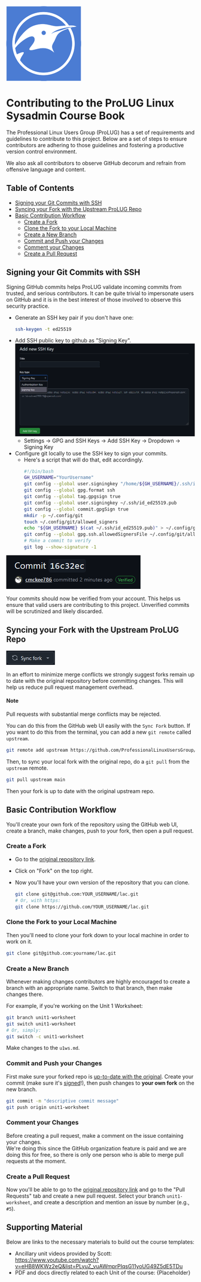 <img src="/assets/images/logo.png">

# Contributing to the ProLUG Linux Sysadmin Course Book

The Professional Linux Users Group (ProLUG) has a set of requirements and guidelines to
contribute to this project. Below are a set of steps to ensure contributors are adhering
to those guidelines and fostering a productive version control environment.

We also ask all contributors to observe GitHub decorum and refrain from offensive language and content.

## Table of Contents
* [Signing your Git Commits with SSH](#signing-your-git-commits-with-ssh)
* [Syncing your Fork with the Upstream ProLUG Repo](#syncing-your-fork-with-the-upstream-prolug-repo)
* [Basic Contribution Workflow](#basic-contribution-workflow)
    * [Create a Fork](#create-a-fork)
    * [Clone the Fork to your Local Machine](#clone-the-fork-to-your-local-machine)
    * [Create a New Branch](#create-a-new-branch)
    * [Commit and Push your Changes](#commit-and-push-your-changes)
    * [Comment your Changes](#comment-your-changes)
    * [Create a Pull Request](#create-a-pull-request)

## Signing your Git Commits with SSH
Signing GitHub commits helps ProLUG validate incoming commits from trusted, and serious contributors.
It can be quite trivial to impersonate users on GitHub and it is in the best interest of those involved
to observe this security practice.

* Generate an SSH key pair if you don't have one:
  ```bash
  ssh-keygen -t ed25519
  ```
* Add SSH public key to github as "Signing Key".
![AddKey](/assets/images/addkey.png "Signing Keys")
    * Settings -> GPG and SSH Keys -> Add SSH Key -> Dropdown -> Signing Key
* Configure git locally to use the SSH key to sign your commits.
    * Here's a script that will do that, edit accordingly.
      ```bash
      #!/bin/bash
      GH_USERNAME="YourUsername"
      git config --global user.signingkey "/home/${GH_USERNAME}/.ssh/id_ed25519"
      git config --global gpg.format ssh
      git config --global tag.gpgsign true
      git config --global user.signingkey ~/.ssh/id_ed25519.pub
      git config --global commit.gpgSign true
      mkdir -p ~/.config/git
      touch ~/.config/git/allowed_signers
      echo "${GH_USERNAME} $(cat ~/.ssh/id_ed25519.pub)" > ~/.config/git/allowed_signers
      git config --global gpg.ssh.allowedSignersFile ~/.config/git/allowed_signers
      # Make a commit to verify
      git log --show-signature -1
      ```

![Verified](/assets/images/verified.png "Verification")

Your commits should now be verified from your account. This helps us ensure that valid users are
contributing to this project. Unverified commits will be scrutinized and likely discarded.


## Syncing your Fork with the Upstream ProLUG Repo 

![Sync Fork](/assets/images/syncfork.png "Sync Fork")

In an effort to minimize merge conflicts we strongly suggest forks remain up to date with 
the original repository before committing changes. This will help us reduce pull request management overhead.

#### Note
Pull requests with substantial merge conflicts may be rejected.

You can do this from the GitHub web UI easily with the `Sync Fork` button. If you want to do this from the terminal, you can add a new `git remote` called `upstream`.
```bash
git remote add upstream https://github.com/ProfessionalLinuxUsersGroup/lac.git
```
Then, to sync your local fork with the original repo, do a `git pull` from the `upstream` remote.
```bash
git pull upstream main
```
Then your fork is up to date with the original upstream repo.

## Basic Contribution Workflow
You'll create your own fork of the repository using the GitHub web UI, create a
branch, make changes, push to your fork, then open a pull request.

### Create a Fork
- Go to the [original repository link](https://github.com/ProfessionalLinuxUsersGroup/lac).
- Click on "Fork" on the top right.
- Now you'll have your own version of the repository that you can clone.
  
  ```bash
  git clone git@github.com:YOUR_USERNAME/lac.git
  # Or, with https:
  git clone https://github.com/YOUR_USERNAME/lac.git
  ```
### Clone the Fork to your Local Machine
Then you'll need to clone your fork down to your local machine in order to work on it.
```bash
git clone git@github.com:yourname/lac.git
```

### Create a New Branch
Whenever making changes contributors are highly encouraged to create a branch with an
appropriate name. Switch to that branch, then make changes there.

For example, if you're working on the Unit 1 Worksheet:
```bash
git branch unit1-worksheet
git switch unit1-worksheet
# Or, simply:
git switch -c unit1-worksheet
```
Make changes to the `u1ws.md`.


### Commit and Push your Changes
First make sure your forked repo is [up-to-date with the original](#syncing-your-fork-with-the-original).
Create your commit (make sure it's [signed](#signing-your-git-commits-with-ssh)!), then push changes to **your own fork** on the new branch.

```bash
git commit -m "descriptive commit message"
git push origin unit1-worksheet
```

### Comment your Changes
Before creating a pull request, make a comment on the issue containing your changes.  
We're doing this since the GitHub organization feature is paid and we are doing this for free, so there is only one person who is able to merge pull requests at the moment.


### Create a Pull Request
Now you'll be able to go to the [original repository link](https://github.com/ProfessionalLinuxUsersGroup/lac) and go to the "Pull Requests" tab and create a new pull request.
Select your branch `unit1-worksheet`, and create a description and mention an issue by number (e.g., `#5`).

## Supporting Material

Below are links to the necessary materials to build out the course templates:
- Ancillary unit videos provided by Scott: <https://www.youtube.com/watch?v=eHB8WKWz2eQ&list=PLyuZ_vuAWmprPIqsG11yoUG49Z5dE5TDu>
- PDF and docs directly related to each Unit of the course: {Placeholder}
